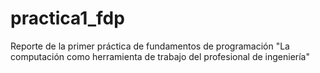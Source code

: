 # practica1_fdp
Reporte de la primer práctica de fundamentos de programación "La computación como herramienta de trabajo del profesional de ingeniería"
